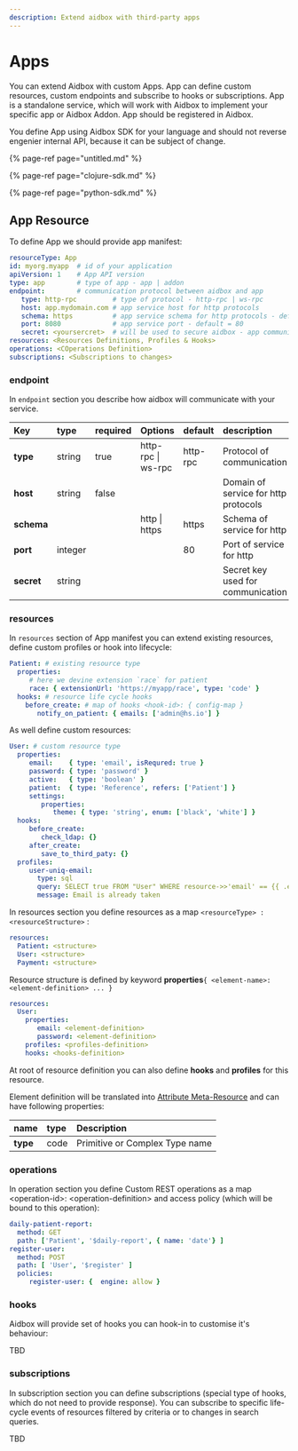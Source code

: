 ```yaml
---
description: Extend aidbox with third-party apps
---
```


# Apps

You can extend Aidbox with custom Apps. App can define custom resources, custom endpoints and subscribe to hooks or subscriptions. App is a standalone service, which will work with Aidbox to implement your specific app or Aidbox Addon. App should be registered in Aidbox.

You define App using Aidbox SDK for your language and should not reverse engenier internal API, because it can be subject of change.

{% page-ref page="untitled.md" %}

{% page-ref page="clojure-sdk.md" %}

{% page-ref page="python-sdk.md" %}

## App Resource

To define App we should provide app manifest:

```yaml
resourceType: App
id: myorg.myapp  # id of your application
apiVersion: 1    # App API version
type: app        # type of app - app | addon
endpoint:        # communication protocol between aidbox and app
   type: http-rpc         # type of protocol - http-rpc | ws-rpc
   host: app.mydomain.com # app service host for http protocols 
   schema: https          # app service schema for http protocols - default = https
   port: 8080             # app service port - default = 80
   secret: <yoursercret>  # will be used to secure aidbox - app communication
resources: <Resources Definitions, Profiles & Hooks>
operations: <COperations Definition>
subscriptions: <Subscriptions to changes>
```

### endpoint

In `endpoint` section you describe how aidbox will communicate with your service. 

| Key | type | required | Options | default | description |
| :--- | :--- | :--- | :--- | :--- | :--- |
| **type** | string | true | http-rpc \| ws-rpc | http-rpc | Protocol of communication |
| **host** | string  | false  |  |  | Domain of service for http protocols |
| **schema** |  |  | http \| https | https | Schema of service for http |
| **port** | integer |  |  | 80 | Port of service for http |
| **secret** | string |  |  |  | Secret key used for communication |

### resources

In `resources` section of App manifest you can extend existing resources, define custom profiles or hook into lifecycle:

```yaml
Patient: # existing resource type
  properties:
     # here we devine extension `race` for patient
     race: { extensionUrl: 'https://myapp/race', type: 'code' }
  hooks: # resource life cycle hooks
    before_create: # map of hooks <hook-id>: { config-map }
       notify_on_patient: { emails: ['admin@hs.io'] }

```

As well define custom resources:

```yaml
User: # custom resource type
  properties:
     email:    { type: 'email', isRequred: true }
     password: { type: 'password' }
     active:   { type: 'boolean' }
     patient:  { type: 'Reference', refers: ['Patient'] }
     settings:  
        properties:
           theme: { type: 'string', enum: ['black', 'white'] }
  hooks:
     before_create:
        check_ldap: {}
     after_create:
        save_to_third_paty: {}
  profiles:
     user-uniq-email: 
       type: sql 
       query: SELECT true FROM "User" WHERE resource->>'email' == {{ .email }}
       message: Email is already taken
```

In resources section you define resources as a map `<resourceType> : <resourceStructure>` :

```yaml
resources:
  Patient: <structure>
  User: <structure>
  Payment: <structure>
```

Resource structure is defined by keyword **properties**`{ <element-name>: <element-definition> ... }`

```yaml
resources:
  User:
    properties:
       email: <element-definition>
       password: <element-definition>
    profiles: <profiles-definition>
    hooks: <hooks-definition>
```

At root of resource definition you can also define **hooks** and **profiles** for this resource.

Element definition will be translated into [Attribute Meta-Resource](../basic-concepts/meta-model/entity-and-attributes.md) and can have following properties:

| name | type | Description |
| :--- | :--- | :--- |
| **type** | code | Primitive or Complex Type name |

### operations

In operation section you define Custom REST operations as a map  &lt;operation-id&gt;: &lt;operation-definition&gt; and access policy \(which will be bound to this operation\):

```yaml
daily-patient-report:
  method: GET
  path: ['Patient', '$daily-report', { name: 'date'} ]
register-user:
  method: POST
  path: [ 'User', '$register' ]
  policies: 
     register-user: {  engine: allow }
```

### hooks

Aidbox will provide set of hooks you can hook-in to customise it's behaviour:

TBD

### subscriptions

In subscription section you can define subscriptions \(special type of hooks, which do not need to provide response\). You can subscribe to specific life-cycle events of resources filtered by criteria or to changes in search queries.

TBD

